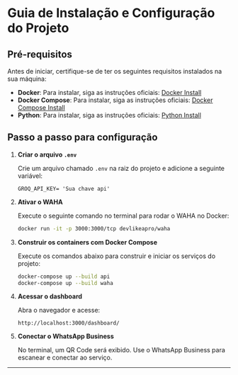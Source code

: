# Guia de Instalação e Configuração do Projeto

## Pré-requisitos
Antes de iniciar, certifique-se de ter os seguintes requisitos instalados na sua máquina:

- **Docker**: Para instalar, siga as instruções oficiais: [Docker Install](https://docs.docker.com/get-docker/)
- **Docker Compose**: Para instalar, siga as instruções oficiais: [Docker Compose Install](https://docs.docker.com/compose/install/)
- **Python**: Para instalar, siga as instruções oficiais: [Python Install](https://www.python.org/downloads/)

## Passo a passo para configuração

1. **Criar o arquivo `.env`**
   
   Crie um arquivo chamado `.env` na raiz do projeto e adicione a seguinte variável:
   
   ```env
   GROQ_API_KEY= 'Sua chave api'
   ```

2. **Ativar o WAHA**
   
   Execute o seguinte comando no terminal para rodar o WAHA no Docker:
   
   ```sh
   docker run -it -p 3000:3000/tcp devlikeapro/waha
   ```

3. **Construir os containers com Docker Compose**
   
   Execute os comandos abaixo para construir e iniciar os serviços do projeto:
   
   ```sh
   docker-compose up --build api
   docker-compose up --build waha
   ```

4. **Acessar o dashboard**
   
   Abra o navegador e acesse:
   
   ```
   http://localhost:3000/dashboard/
   ```

5. **Conectar o WhatsApp Business**
   
   No terminal, um QR Code será exibido. Use o WhatsApp Business para escanear e conectar ao serviço.

---
